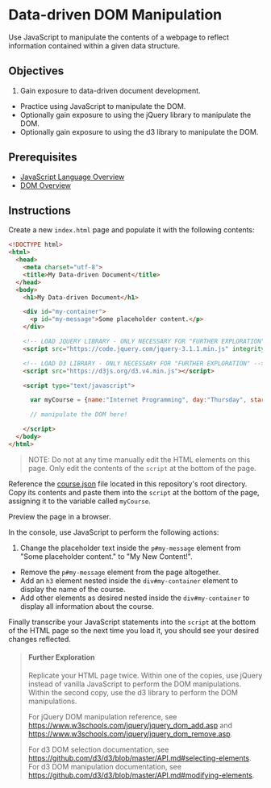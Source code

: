 # Data-driven DOM Manipulation

Use JavaScript to manipulate the contents of a webpage to reflect information contained within a given data structure.

## Objectives

  1. Gain exposure to data-driven document development.
  * Practice using JavaScript to manipulate the DOM.
  * Optionally gain exposure to using the jQuery library to manipulate the DOM.
  * Optionally gain exposure to using the d3 library to manipulate the DOM.

## Prerequisites

  + [JavaScript Language Overview](/notes/javascript/notes.md)
  + [DOM Overview](/notes/javascript/client-side/document-object-model.md)

## Instructions

Create a new `index.html` page and populate it with the following contents:

```` html
<!DOCTYPE html>
<html>
  <head>
    <meta charset="utf-8">
    <title>My Data-driven Document</title>
  </head>
  <body>
    <h1>My Data-driven Document</h1>

    <div id="my-container">
      <p id="my-message">Some placeholder content.</p>
    </div>

    <!-- LOAD JQUERY LIBRARY - ONLY NECESSARY FOR "FURTHER EXPLORATION" -->
    <script src="https://code.jquery.com/jquery-3.1.1.min.js" integrity="sha256-hVVnYaiADRTO2PzUGmuLJr8BLUSjGIZsDYGmIJLv2b8=" crossorigin="anonymous"></script>

    <!-- LOAD D3 LIBRARY - ONLY NECESSARY FOR "FURTHER EXPLORATION" -->
    <script src="https://d3js.org/d3.v4.min.js"></script>

    <script type="text/javascript">

      var myCourse = {name:"Internet Programming", day:"Thursday", start_time:"7:05pm", end_time:"10:05pm"} // replace this placeholder JSON object with the full object from course.json (see below)

      // manipulate the DOM here!

    </script>
  </body>
</html>
````

> NOTE: Do not at any time manually edit the HTML elements on this page. Only edit the contents of the `script` at the bottom of the page.

Reference the [course.json](/course.json) file located in this repository's root directory. Copy its contents and paste them into the `script` at the bottom of the page, assigning it to the variable called `myCourse`.

Preview the page in a browser.

In the console, use JavaScript to perform the following actions:

  1. Change the placeholder text inside the `p#my-message` element from "Some placeholder content." to "My New Content!".
  * Remove the `p#my-message` element from the page altogether.
  * Add an `h3` element nested inside the `div#my-container` element to display the name of the course.
  * Add other elements as desired nested inside the `div#my-container` to display all information about the course.

Finally transcribe your JavaScript statements into the `script` at the bottom of the HTML page so the next time you load it, you should see your desired changes reflected.

> #### Further Exploration
>
> Replicate your HTML page twice. Within one of the copies, use jQuery instead of vanilla JavaScript to perform the DOM manipulations. Within the second copy, use the d3 library to perform the DOM manipulations.
>
> For jQuery DOM manipulation reference, see https://www.w3schools.com/jquery/jquery_dom_add.asp and https://www.w3schools.com/jquery/jquery_dom_remove.asp.
>
> For d3 DOM selection documentation, see https://github.com/d3/d3/blob/master/API.md#selecting-elements. For d3 DOM manipulation documentation, see https://github.com/d3/d3/blob/master/API.md#modifying-elements.
